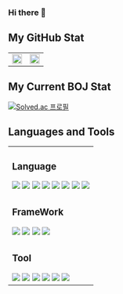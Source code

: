 ### Hi there 👋

<!--
**Son-GyeongSik/Son-GyeongSik** is a ✨ _special_ ✨ repository because its `README.md` (this file) appears on your GitHub profile.

Here are some ideas to get you started:

- 🔭 I’m currently working on ...
- 🌱 I’m currently learning ...
- 👯 I’m looking to collaborate on ...
- 🤔 I’m looking for help with ...
- 💬 Ask me about ...
- 📫 How to reach me: ...
- 😄 Pronouns: ...
- ⚡ Fun fact: ...
-->


## My GitHub Stat

<table>
  <tr>
    <td valign="top" width="50%">
      <img src="https://github-readme-stats.vercel.app/api?username=Son-GyeongSik&theme=algolia" width="100%">
    </td>
    <td valign="top" width="50%">
      <img src="https://github-readme-stats.vercel.app/api/top-langs/?username=Son-GyeongSik&layout=compact&theme=radical" width="100%" />
    </td>
  </tr>
</table>



## My Current BOJ Stat
[![Solved.ac 
프로필](http://mazassumnida.wtf/api/v2/generate_badge?boj=apple06521)](https://solved.ac/apple06521)

## Languages and Tools
<table>
  <tr>
    <td>
      <h3> Language </h3>
      <img src="https://img.shields.io/badge/-C-grey?&style=for-the-badge&logo=C&logoColor=black" />
      <img src="https://img.shields.io/badge/-python-1572B6?&style=for-the-badge&logo=python&logoColor=black" />
      <img src="https://img.shields.io/badge/-java-F89820?&style=for-the-badge&logo=java&logoColor=black" />
      <img src="https://img.shields.io/badge/-javascript-F7DF1E?&style=for-the-badge&logo=javascript&logoColor=black" />
      <img src="https://img.shields.io/badge/-typescript-007ACC?&style=for-the-badge&logo=typescript&logoColor=black" />
      <img src="https://img.shields.io/badge/HTML5-E34F26?style=for-the-badge&logo=html5&logoColor=white" />
      <img src="https://img.shields.io/badge/-css3-1572B6?&style=for-the-badge&logo=css3&logoColor=white" />
      <img src="https://img.shields.io/badge/-c++-00599C?style=for-the-badge&logo=cplusplus&logoColor=white" />
    </td>
  </tr>
  <tr>
    <td>
      <h3> FrameWork </h3>
      <img src="https://img.shields.io/badge/-ReactJS-61DAFB?&style=for-the-badge&logo=react&logoColor=white" />
      <img src="https://img.shields.io/badge/-electron-47848F?&style=for-the-badge&logo=electron&logoColor=white" />
      <img src="https://img.shields.io/badge/-fastapi-009688?style=for-the-badge&logo=fastapi&logoColor=white" />
      <img src="https://img.shields.io/badge/-spring-6DB33F?style=for-the-badge&logo=spring&logoColor=white" />
    </td>
  </tr>
  <tr>
    <td>
      <h3> Tool </h3>
      <img src="https://img.shields.io/badge/-VSCode-007ACC?&style=for-the-badge&logo=visual-studio-code&logoColor=white" />
      <img src="https://img.shields.io/badge/-intellij-000000?&style=for-the-badge&logo=intellijidea&logoColor=white" />
      <img src="https://img.shields.io/badge/-pycharm-000000?&style=for-the-badge&logo=pycharm&logoColor=white" />
      <img src="https://img.shields.io/badge/-Git-F05032?&style=for-the-badge&logo=git&logoColor=white" /> 
      <img src="https://img.shields.io/badge/github-%23121011.svg?style=for-the-badge&logo=github&logoColor=white" />
      <img src="https://img.shields.io/badge/figma-%23F24E1E.svg?style=for-the-badge&logo=figma&logoColor=white" />
    </td>
  </tr>
</table>



